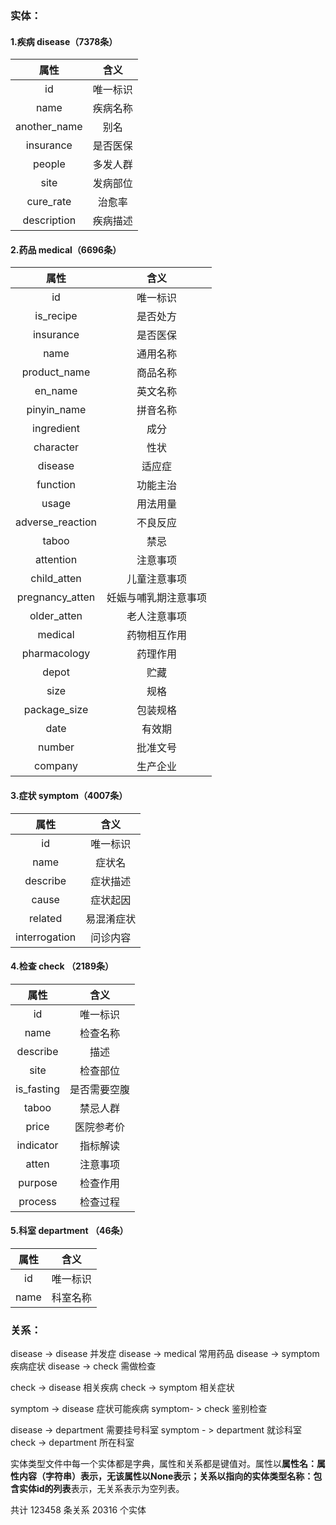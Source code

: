 ### 实体：

#### 1.疾病  disease（7378条）

|     属性     |   含义   |
| :----------: | :------: |
|      id      | 唯一标识 |
|     name     | 疾病名称 |
| another_name |   别名   |
|  insurance   | 是否医保 |
|    people    | 多发人群 |
|     site     | 发病部位 |
|  cure_rate   |  治愈率  |
| description  | 疾病描述 |

#### 2.药品  medical（6696条）

|       属性       |         含义         |
| :--------------: | :------------------: |
|        id        |       唯一标识       |
|    is_recipe     |       是否处方       |
|    insurance     |       是否医保       |
|   name    |       通用名称       |
|   product_name   |       商品名称       |
|     en_name      |       英文名称       |
|   pinyin_name    |       拼音名称       |
|    ingredient    |         成分         |
|    character     |         性状         |
|     disease      |        适应症        |
|     function     |       功能主治       |
|      usage       |       用法用量       |
| adverse_reaction |       不良反应       |
|      taboo       |         禁忌         |
|    attention     |       注意事项       |
|   child_atten    |     儿童注意事项     |
| pregnancy_atten  | 妊娠与哺乳期注意事项 |
|   older_atten    |     老人注意事项     |
|     medical      |     药物相互作用     |
|   pharmacology   |       药理作用       |
|      depot       |         贮藏         |
|       size       |         规格         |
|   package_size   |       包装规格       |
|       date       |        有效期        |
|      number      |       批准文号       |
|     company      |       生产企业       |

#### 3.症状  symptom（4007条）

|     属性      |    含义    |
| :-----------: | :--------: |
|      id       |  唯一标识  |
|     name      |   症状名   |
|   describe    |  症状描述  |
|     cause     |  症状起因  |
|    related    | 易混淆症状 |
| interrogation |  问诊内容  |

#### 4.检查  check （2189条）

|    属性    |     含义     |
| :--------: | :----------: |
|     id     |   唯一标识   |
|    name    |   检查名称   |
|  describe  |     描述     |
|    site    |   检查部位   |
| is_fasting | 是否需要空腹 |
|   taboo    |   禁忌人群   |
|   price    |  医院参考价  |
| indicator  |   指标解读   |
|   atten    |   注意事项   |
|  purpose   |   检查作用   |
|  process   |   检查过程   |

#### 5.科室  department （46条）

|    属性    |     含义     |
| :--------: | :----------: |
|     id     |   唯一标识   |
|    name    |   科室名称   |

### 关系：

disease -> disease  并发症
disease -> medical  常用药品
disease -> symptom  疾病症状
disease -> check  需做检查

check -> disease 相关疾病
check ->  symptom  相关症状

symptom -> disease 症状可能疾病
symptom- > check  鉴别检查

disease -> department 需要挂号科室
symptom - > department 就诊科室
check -> department   所在科室



实体类型文件中每一个实体都是字典，属性和关系都是键值对。属性以**属性名：属性内容（字符串）**表示，无该属性以None表示；关系以**指向的实体类型名称：包含实体id的列表**表示，无关系表示为空列表。

共计 123458 条关系 20316 个实体